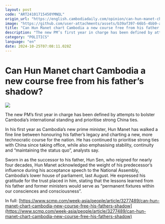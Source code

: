 ```yaml
---
layout: post
code: "ART24101715450YMNQL"
origin_url: "https://english.cambodiadaily.com/opinion/can-hun-manet-chart-cambodia-a-new-course-free-from-his-fathers-shadow-189259/"
image: "https://github.com/user-attachments/assets/b39af397-66b5-4bb9-a84d-370bffc9a918"
title: "Can Hun Manet chart Cambodia a new course free from his father’s shadow?"
description: "The new PM’s first year in charge has been defined by attempts to bolster Cambodia’s international standing and prioritise strong China ties."
category: "POLITICS"
language: "en"
date: 2024-10-25T07:08:11.028Z
---
```


# Can Hun Manet chart Cambodia a new course free from his father’s shadow?

 ![](https://github.com/user-attachments/assets/b6da8d0d-77c9-4ad0-aa29-890b0b9c2595)

The new PM’s first year in charge has been defined by attempts to bolster Cambodia’s international standing and prioritise strong China ties.

In his first year as Cambodia’s new prime minister, Hun Manet has walked a fine line between honouring his father’s legacy and charting a new, more technocratic course for the nation. He has continued to prioritise strong ties with China since taking office, while also emphasising stability, continuity and “maintaining the status quo”, analysts say.

Sworn in as the successor to his father, Hun Sen, who reigned for nearly four decades, Hun Manet acknowledged the weight of his predecessor’s influence during his acceptance speech to the National Assembly, Cambodia’s lower house of parliament, last August. He expressed his gratitude for the trust placed in him, stating that the lessons learned from his father and former ministers would serve as “permanent fixtures within our consciences and consciousness”.

In full: [https://www.scmp.com/week-asia/people/article/3277489/can-hun-manet-chart-cambodia-new-course-free-his-fathers-shadow](https://www.scmp.com/week-asia/people/article/3277489/can-hun-manet-chart-cambodia-new-course-free-his-fathers-shadow)